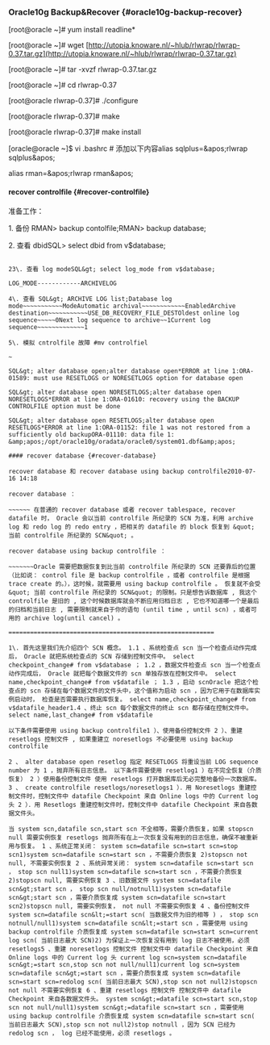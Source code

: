 ### Oracle10g Backup&amp;Recover {#oracle10g-backup-recover}

[root@oracle ~]# yum install  readline*  

[root@oracle ~]# wget [http://utopia.knoware.nl/~hlub/rlwrap/rlwrap-0.37.tar.gz](http://utopia.knoware.nl/~hlub/rlwrap/rlwrap-0.37.tar.gz)

[root@oracle ~]# tar -xvzf rlwrap-0.37.tar.gz

[root@oracle ~]# cd rlwrap-0.37

[root@oracle rlwrap-0.37]# ./configure

[root@oracle rlwrap-0.37]# make

[root@oracle rlwrap-0.37]# make install

[oracle@oracle ~]$ vi .bashrc # 添加以下内容alias sqlplus=&amp;apos;rlwrap sqlplus&amp;apos;

alias rman=&amp;apos;rlwrap rman&amp;apos;

#### recover controlfile {#recover-controlfile}

准备工作：

1\. 备份 RMAN&gt; backup contolfile;RMAN&gt; backup database;

2\. 查看 dbidSQL&gt; select dbid from v$database;

~~~~~DBID----------

23\. 查看 log modeSQL&gt; select log_mode from v$database;

LOG_MODE------------ARCHIVELOG

4\. 查看 SQL&gt; ARCHIVE LOG list;Database log mode~~~~~~~~~~~ModeAutomatic archival~~~~~~~~~~~~EnabledArchive destination~~~~~~~~~~~USE_DB_RECOVERY_FILE_DESTOldest online log sequence~~~~~0Next log sequence to archive~~1Current log sequence~~~~~~~~~~~~~1

5\. 模拟 cntrolfile 故障 #mv controlfiel

~

SQL&gt; alter database open;alter database open*ERROR at line 1:ORA-01589: must use RESETLOGS or NORESETLOGS option for database open

SQL&gt; alter database open NORESETLOGS;alter database open NORESETLOGS*ERROR at line 1:ORA-01610: recovery using the BACKUP CONTROLFILE option must be done

SQL&gt; alter database open RESETLOGS;alter database open RESETLOGS*ERROR at line 1:ORA-01152: file 1 was not restored from a sufficiently old backupORA-01110: data file 1: &amp;apos;/opt/oracle10g/oradata/oracle0/system01.dbf&amp;apos;

#### recover database {#recover-database}

recover database 和 recover database using backup controlfile2010-07-16 14:18

recover database ：

~~~~~~ 在普通的 recover database 或者 recover tablespace, recover datafile 时， Oracle 会以当前 controlfile 所纪录的 SCN 为准，利用 archive log 和 redo log 的 redo entry ，把相关的 datafile 的 block 恢复到 &quot; 当前 controlfile 所纪录的 SCN&quot; 。

recover database using backup controlfile ：

~~~~~~~Oracle 需要把数据恢复到比当前 controlfile 所纪录的 SCN 还要靠后的位置（比如说： control file 是 backup controlfile ，或者 controlfile 是根据 trace create 的。），这时候，就需要用 using backup controlfile 。 恢复就不会受 &quot; 当前 controlfile 所纪录的 SCN&quot; 的限制。只是想告诉数据库 , 我这个 controlfile 是旧的 , 这个时候数据库就会不断应用归档日志 , 它也不知道哪一个是最后的归档和当前日志 , 需要限制就来自于你的语句 (until time , until scn) ，或者可用的 archive log(until cancel) 。

=========================================================

1\. 首先这里我们先介绍四个 SCN 概念。 1.1 、系统检查点 scn 当一个检查点动作完成后， Oracle 就把系统检查点的 SCN 存储到控制文件中。 select checkpoint_change# from v$database ； 1.2 ，数据文件检查点 scn 当一个检查点动作完成后， Oracle 就把每个数据文件的 scn 单独存放在控制文件中。 select name,checkpoint_change# from v$datafile ； 1.3 ，启动 scnOracle 把这个检查点的 scn 存储在每个数据文件的文件头中，这个值称为启动 scn ，因为它用于在数据库实例启动时， 检查是否需要执行数据库恢复。 select name,checkpoint_change# from v$datafile_header1.4 、终止 scn 每个数据文件的终止 scn 都存储在控制文件中。 select name,last_change# from v$datafile

以下条件需要使用 using backup controlfile1 ）、使用备份控制文件 2 ）、重建 resetlogs 控制文件 , 如果重建立 noresetlogs 不必要使用 using backup controlfile

2 、 alter database open resetlog 指定 RESETLOGS 将重设当前 LOG sequence number 为 1 ，抛弃所有日志信息。 以下条件需要使用 resetlog1 ）在不完全恢复（介质恢复） 2 ）使用备份控制文件 使用 resetlogs 打开数据库后无必完整地备份一次数据库。 3 、 create controlfile resetlogs/noresetlogs1 ）．用 Noresetlogs 重建控制文件时，控制文件中 datafile Checkpoint 来自 Online logs 中的 Current log 头 2 ）．用 Resetlogs 重建控制文件时，控制文件中 datafile Checkpoint 来自各数据文件头。

当 system scn,datafile scn,start scn 不全相等，需要介质恢复，如果 stopscn null 需要实例恢复 resetlogs 抛弃所有在上一次恢复没有用到的日志信息，确保不被重新用与恢复。 1 、系统正常关闭： system scn=datafile scn=start scn=stop scn1)system scn=datafile scn=start scn ，不需要介质恢复 2)stopscn not null, 不需要实例恢复 2 、系统异常关闭： system scn=datafile scn=start scn ， stop scn null1)system scn=datafile scn=start scn ，不需要介质恢复 2)stopscn null, 需要实例恢复 3 、旧数据文件 system scn=datafile scn&gt;start scn ， stop scn null/notnull1)system scn=datafile scn&gt;start scn ，需要介质恢复成 system scn=datafile scn=start scn2)stopscn null, 需要实例恢复， not null 不需要实例恢复 4 、备份控制文件 system scn=datafile scn&lt;=start scn( 当数据文件为旧的相等 ) ， stop scn notnull/null1)system scn=datafile scn&lt;=start scn ，需要使用 using backup controlfile 介质恢复成 system scn=datafile scn=start scn=current log scn( 当前日志最大 SCN)2) 为保证上一次恢复没有用到 log 日志不被使用，必须 resetlogs5 、重建 noresetlogs 控制文件 控制文件中 datafile Checkpoint 来自 Online logs 中的 Current log 头 current log scn=system scn=datafile scn&gt;=start scn,stop scn not null/null1)current log scn=system scn=datafile scn&gt;=start scn ，需要介质恢复成 system scn=datafile scn=start scn=redolog scn( 当前日志最大 SCN),stop scn not null2)stopscn not null 不需要实例恢复 6 、重建 resetlogs 控制文件 控制文件中 datafile Checkpoint 来自各数据文件头。 system scn&gt;=datafile scn=start scn,stop scn not null/null1)system scn&gt;=datafile scn=start scn ，需要使用 using backup controlfile 介质恢复成 system scn=datafile scn=start scn( 当前日志最大 SCN),stop scn not null2)stop notnull ，因为 SCN 已经为 redolog scn ， log 已经不能使用，必须 resetlogs 。